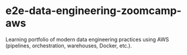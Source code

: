 # e2e-data-engineering-zoomcamp-aws
Learning portfolio of modern data engineering practices using AWS (pipelines, orchestration, warehouses, Docker, etc.).

